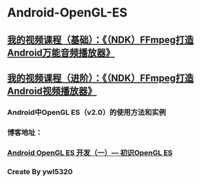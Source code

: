 # Android-OpenGL-ES

## [我的视频课程（基础）：《（NDK）FFmpeg打造Android万能音频播放器》](https://edu.csdn.net/course/detail/6842)
## [我的视频课程（进阶）：《（NDK）FFmpeg打造Android视频播放器》](https://edu.csdn.net/course/detail/8036)

### Android中OpenGL ES（v2.0）的使用方法和实例
### 博客地址：
### [Android OpenGL ES 开发（一）— 初识OpenGL ES](https://blog.csdn.net/ywl5320/article/details/80920830)

### Create By ywl5320

